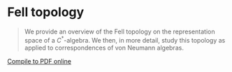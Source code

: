 # Fell topology

> We provide an overview of the Fell topology on the representation space of a
$C^*$-algebra.  We then, in more detail, study this topology as applied to
correspondences of von Neumann algebras.

[Compile to PDF online](https://latexonline.cc/compile?git=https%3A%2F%2Fgithub.com%2FMatthewDaws%2FMathematics&target=Fell-Topology%2Ffell.tex&command=pdflatex)
